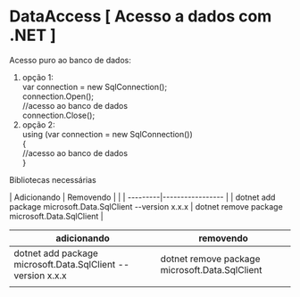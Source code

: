 # DataAccess [ Acesso a dados com .NET ]

Acesso puro ao banco de dados: 

1. opção 1: </br>
  var connection = new SqlConnection();</br>
            connection.Open();</br>
                //acesso ao banco de dados</br>
            connection.Close();</br>
2. opção 2: </br>
            using (var connection = new SqlConnection())</br>
            {</br>
                //acesso ao banco de dados</br>
            }</br>

 Bibliotecas necessárias

| Adicionando  | Removendo    |                                |
|  ---------|----------------- |
| dotnet add package microsoft.Data.SqlClient --version x.x.x  | dotnet remove package microsoft.Data.SqlClient |


| adicionando  | removendo                                             |
| --- | ----------------------------------------------------- |
| dotnet add package microsoft.Data.SqlClient --version x.x.x  | dotnet remove package microsoft.Data.SqlClient |
|   |        |
